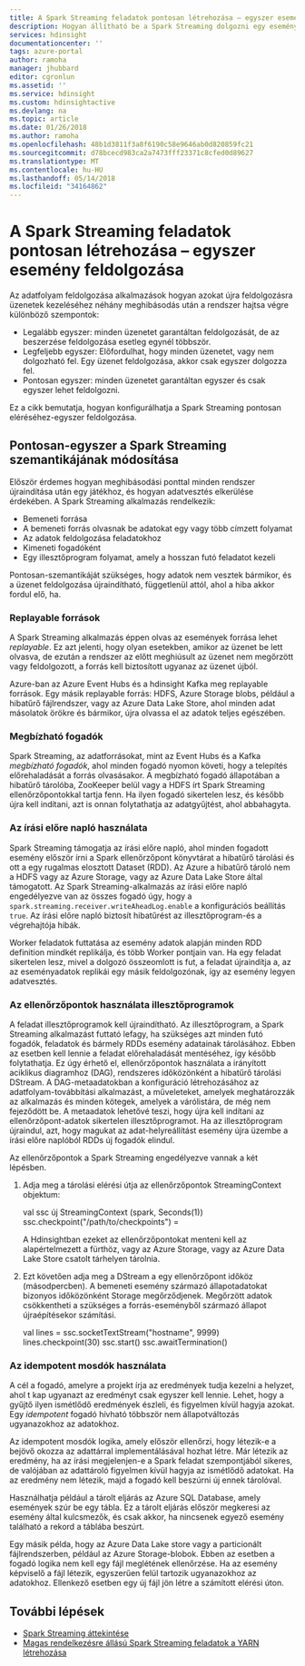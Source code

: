 ```yaml
---
title: A Spark Streaming feladatok pontosan létrehozása – egyszer esemény feldolgozása - Azure HDInsight |} Microsoft Docs
description: Hogyan állítható be a Spark Streaming dolgozni egy eseményt, egyszer és csak egyszer.
services: hdinsight
documentationcenter: ''
tags: azure-portal
author: ramoha
manager: jhubbard
editor: cgronlun
ms.assetid: ''
ms.service: hdinsight
ms.custom: hdinsightactive
ms.devlang: na
ms.topic: article
ms.date: 01/26/2018
ms.author: ramoha
ms.openlocfilehash: 48b1d3811f3a8f6190c58e9646ab0d820859fc21
ms.sourcegitcommit: d78bcecd983ca2a7473fff23371c8cfed0d89627
ms.translationtype: MT
ms.contentlocale: hu-HU
ms.lasthandoff: 05/14/2018
ms.locfileid: "34164862"
---
```

# <a name="create-spark-streaming-jobs-with-exactly-once-event-processing"></a>A Spark Streaming feladatok pontosan létrehozása – egyszer esemény feldolgozása

Az adatfolyam feldolgozása alkalmazások hogyan azokat újra feldolgozásra üzenetek kezeléséhez néhány meghibásodás után a rendszer hajtsa végre különböző szempontok:

* Legalább egyszer: minden üzenetet garantáltan feldolgozását, de az beszerzése feldolgozása esetleg egynél többször.
* Legfeljebb egyszer: Előfordulhat, hogy minden üzenetet, vagy nem dolgozható fel. Egy üzenet feldolgozása, akkor csak egyszer dolgozza fel.
* Pontosan egyszer: minden üzenetet garantáltan egyszer és csak egyszer lehet feldolgozni.

Ez a cikk bemutatja, hogyan konfigurálhatja a Spark Streaming pontosan eléréséhez-egyszer feldolgozása.

## <a name="exactly-once-semantics-with-spark-streaming"></a>Pontosan-egyszer a Spark Streaming szemantikájának módosítása

Először érdemes hogyan meghibásodási ponttal minden rendszer újraindítása után egy játékhoz, és hogyan adatvesztés elkerülése érdekében. A Spark Streaming alkalmazás rendelkezik:

* Bemeneti forrása
* A bemeneti forrás olvasnak be adatokat egy vagy több címzett folyamat
* Az adatok feldolgozása feladatokhoz
* Kimeneti fogadóként
* Egy illesztőprogram folyamat, amely a hosszan futó feladatot kezeli

Pontosan-szemantikáját szükséges, hogy adatok nem vesztek bármikor, és a üzenet feldolgozása újraindítható, függetlenül attól, ahol a hiba akkor fordul elő, ha.

### <a name="replayable-sources"></a>Replayable források

A Spark Streaming alkalmazás éppen olvas az események forrása lehet *replayable*. Ez azt jelenti, hogy olyan esetekben, amikor az üzenet be lett olvasva, de ezután a rendszer az előtt meghiúsult az üzenet nem megőrzött vagy feldolgozott, a forrás kell biztosított ugyanaz az üzenet újból.

Azure-ban az Azure Event Hubs és a hdinsight Kafka meg replayable források. Egy másik replayable forrás: HDFS, Azure Storage blobs, például a hibatűrő fájlrendszer, vagy az Azure Data Lake Store, ahol minden adat másolatok örökre és bármikor, újra olvassa el az adatok teljes egészében.

### <a name="reliable-receivers"></a>Megbízható fogadók

Spark Streaming, az adatforrásokat, mint az Event Hubs és a Kafka *megbízható fogadók*, ahol minden fogadó nyomon követi, hogy a telepítés előrehaladását a forrás olvasásakor. A megbízható fogadó állapotában a hibatűrő tárolóba, ZooKeeper belül vagy a HDFS írt Spark Streaming ellenőrzőpontokkal tartja fenn. Ha ilyen fogadó sikertelen lesz, és később újra kell indítani, azt is onnan folytathatja az adatgyűjtést, ahol abbahagyta.

### <a name="use-the-write-ahead-log"></a>Az írási előre napló használata

Spark Streaming támogatja az írási előre napló, ahol minden fogadott esemény először írni a Spark ellenőrzőpont könyvtárat a hibatűrő tárolási és ott a egy rugalmas elosztott Dataset (RDD). Az Azure a hibatűrő tároló nem a HDFS vagy az Azure Storage, vagy az Azure Data Lake Store által támogatott. Az Spark Streaming-alkalmazás az írási előre napló engedélyezve van az összes fogadó úgy, hogy a `spark.streaming.receiver.writeAheadLog.enable` a konfigurációs beállítás `true`. Az írási előre napló biztosít hibatűrést az illesztőprogram-és a végrehajtója hibák.

Worker feladatok futtatása az esemény adatok alapján minden RDD definition mindkét replikálja, és több Worker pontjain van. Ha egy feladat sikertelen lesz, mivel a dolgozó összeomlott is fut, a feladat újraindítja a, az az eseményadatok replikái egy másik feldolgozónak, így az esemény legyen adatvesztés.

### <a name="use-checkpoints-for-drivers"></a>Az ellenőrzőpontok használata illesztőprogramok

A feladat illesztőprogramok kell újraindítható. Az illesztőprogram, a Spark Streaming alkalmazást futtató lefagy, ha szükséges azt minden futó fogadók, feladatok és bármely RDDs esemény adatainak tárolásához. Ebben az esetben kell lennie a feladat előrehaladását mentéséhez, így később folytathatja. Ez úgy érhető el, ellenőrzőpontok használata a irányított aciklikus diagramhoz (DAG), rendszeres időközönként a hibatűrő tárolási DStream. A DAG-metaadatokban a konfiguráció létrehozásához az adatfolyam-továbbítási alkalmazást, a műveleteket, amelyek meghatározzák az alkalmazás és minden kötegek, amelyek a várólistára, de még nem fejeződött be. A metaadatok lehetővé teszi, hogy újra kell indítani az ellenőrzőpont-adatok sikertelen illesztőprogramot. Ha az illesztőprogram újraindul, azt, hogy magukat az adat-helyreállítást esemény újra üzembe a írási előre naplóból RDDs új fogadók elindul.

Az ellenőrzőpontok a Spark Streaming engedélyezve vannak a két lépésben. 

1. Adja meg a tárolási elérési útja az ellenőrzőpontok StreamingContext objektum:

    val ssc új StreamingContext (spark, Seconds(1)) ssc.checkpoint("/path/to/checkpoints") =

    A Hdinsightban ezeket az ellenőrzőpontokat menteni kell az alapértelmezett a fürthöz, vagy az Azure Storage, vagy az Azure Data Lake Store csatolt tárhelyen tárolnia.

2. Ezt követően adja meg a DStream a egy ellenőrzőpont időköz (másodpercben). A bemeneti esemény származó állapotadatokat bizonyos időközönként Storage megőrződjenek. Megőrzött adatok csökkentheti a szükséges a forrás-eseményből származó állapot újraépítésekor számítási.

    val lines = ssc.socketTextStream("hostname", 9999)  lines.checkpoint(30)  ssc.start()  ssc.awaitTermination()

### <a name="use-idempotent-sinks"></a>Az idempotent mosdók használata

A cél a fogadó, amelyre a projekt írja az eredmények tudja kezelni a helyzet, ahol t kap ugyanazt az eredményt csak egyszer kell lennie. Lehet, hogy a gyűjtő ilyen ismétlődő eredmények észleli, és figyelmen kívül hagyja azokat. Egy *idempotent* fogadó hívható többször nem állapotváltozás ugyanazokhoz az adatokhoz.

Az idempotent mosdók logika, amely először ellenőrzi, hogy létezik-e a bejövő okozza az adattárral implementálásával hozhat létre. Már létezik az eredmény, ha az írási megjelenjen-e a Spark feladat szempontjából sikeres, de valójában az adattároló figyelmen kívül hagyja az ismétlődő adatokat. Ha az eredmény nem létezik, majd a fogadó kell beszúrni új ennek tárolóval. 

Használhatja például a tárolt eljárás az Azure SQL Database, amely események szúr be egy tábla. Ez a tárolt eljárás először megkeresi az esemény által kulcsmezők, és csak akkor, ha nincsenek egyező esemény található a rekord a táblába beszúrt.

Egy másik példa, hogy az Azure Data Lake store vagy a particionált fájlrendszerben, például az Azure Storage-blobok. Ebben az esetben a fogadó logika nem kell egy fájl meglétének ellenőrzése. Ha az esemény képviselő a fájl létezik, egyszerűen felül tartozik ugyanazokhoz az adatokhoz. Ellenkező esetben egy új fájl jön létre a számított elérési úton.

## <a name="next-steps"></a>További lépések

* [Spark Streaming áttekintése](apache-spark-streaming-overview.md)
* [Magas rendelkezésre állású Spark Streaming feladatok a YARN létrehozása](apache-spark-streaming-high-availability.md)
